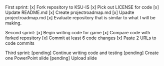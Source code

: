 First sprint:
[x] Fork repository to KSU-IS
[x] Pick out LICENSE for code
[x] Update README.md
[x] Create projectroadmap.md
[x] Upadte projectroadmap.md
[x] Evaluate repository that is similar to what I will be making.

Second sprint:
[x] Begin writing code for game
[x] Compare code with forked repository
[x] Commit at least 6 code changes
[x] Paste 2 URLs to code commits


Third sprint:
[pending] Continue writing code and testing
[pending] Create one PowerPoint slide
[pending] Upload slide
